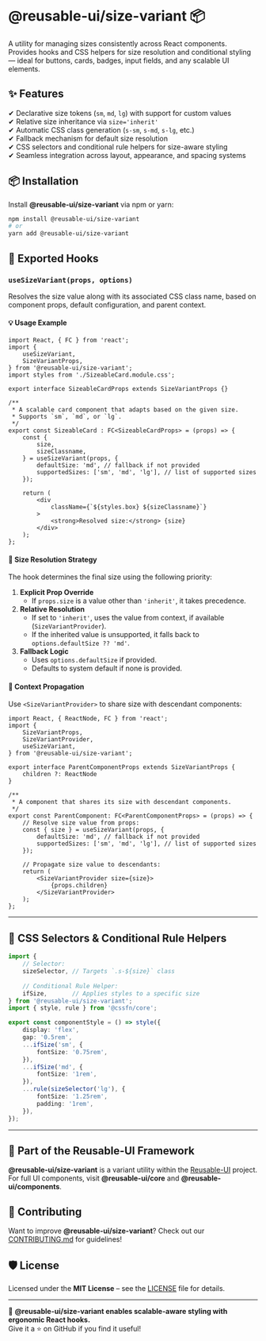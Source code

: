 # @reusable-ui/size-variant 📦  

A utility for managing sizes consistently across React components.  
Provides hooks and CSS helpers for size resolution and conditional styling — ideal for buttons, cards, badges, input fields, and any scalable UI elements.

## ✨ Features
✔ Declarative size tokens (`sm`, `md`, `lg`) with support for custom values  
✔ Relative size inheritance via `size='inherit'`  
✔ Automatic CSS class generation (`s-sm`, `s-md`, `s-lg`, etc.)  
✔ Fallback mechanism for default size resolution  
✔ CSS selectors and conditional rule helpers for size-aware styling  
✔ Seamless integration across layout, appearance, and spacing systems

## 📦 Installation
Install **@reusable-ui/size-variant** via npm or yarn:

```sh
npm install @reusable-ui/size-variant
# or
yarn add @reusable-ui/size-variant
```

## 🧩 Exported Hooks

### `useSizeVariant(props, options)`

Resolves the size value along with its associated CSS class name, based on component props, default configuration, and parent context.

#### 💡 Usage Example

```tsx
import React, { FC } from 'react';
import {
    useSizeVariant,
    SizeVariantProps,
} from '@reusable-ui/size-variant';
import styles from './SizeableCard.module.css';

export interface SizeableCardProps extends SizeVariantProps {}

/**
 * A scalable card component that adapts based on the given size.
 * Supports `sm`, `md`, or `lg`.
 */
export const SizeableCard : FC<SizeableCardProps> = (props) => {
    const {
        size,
        sizeClassname,
    } = useSizeVariant(props, {
        defaultSize: 'md', // fallback if not provided
        supportedSizes: ['sm', 'md', 'lg'], // list of supported sizes
    });
    
    return (
        <div
            className={`${styles.box} ${sizeClassname}`}
        >
            <strong>Resolved size:</strong> {size}
        </div>
    );
};
```

#### 🧠 Size Resolution Strategy

The hook determines the final size using the following priority:
1. **Explicit Prop Override**  
   - If `props.size` is a value other than `'inherit'`, it takes precedence.
2. **Relative Resolution**  
   - If set to `'inherit'`, uses the value from context, if available (`SizeVariantProvider`).
   - If the inherited value is unsupported, it falls back to `options.defaultSize ?? 'md'`.
3. **Fallback Logic**  
   - Uses `options.defaultSize` if provided.
   - Defaults to system default if none is provided.

#### 🧬 Context Propagation

Use `<SizeVariantProvider>` to share size with descendant components:

```tsx
import React, { ReactNode, FC } from 'react';
import {
    SizeVariantProps,
    SizeVariantProvider,
    useSizeVariant,
} from '@reusable-ui/size-variant';

export interface ParentComponentProps extends SizeVariantProps {
    children ?: ReactNode
}

/**
 * A component that shares its size with descendant components.
 */
export const ParentComponent: FC<ParentComponentProps> = (props) => {
    // Resolve size value from props:
    const { size } = useSizeVariant(props, {
        defaultSize: 'md', // fallback if not provided
        supportedSizes: ['sm', 'md', 'lg'], // list of supported sizes
    });
    
    // Propagate size value to descendants:
    return (
        <SizeVariantProvider size={size}>
            {props.children}
        </SizeVariantProvider>
    );
};
```

---

## 🎨 CSS Selectors & Conditional Rule Helpers

```ts
import {
    // Selector:
    sizeSelector, // Targets `.s-${size}` class
    
    // Conditional Rule Helper:
    ifSize,       // Applies styles to a specific size
} from '@reusable-ui/size-variant';
import { style, rule } from '@cssfn/core';

export const componentStyle = () => style({
    display: 'flex',
    gap: '0.5rem',
    ...ifSize('sm', {
        fontSize: '0.75rem',
    }),
    ...ifSize('md', {
        fontSize: '1rem',
    }),
    ...rule(sizeSelector('lg'), {
        fontSize: '1.25rem',
        padding: '1rem',
    }),
});
```

---

## 📖 Part of the Reusable-UI Framework  
**@reusable-ui/size-variant** is a variant utility within the [Reusable-UI](https://github.com/reusable-ui/reusable-ui-monorepo) project.  
For full UI components, visit **@reusable-ui/core** and **@reusable-ui/components**.

## 🤝 Contributing  
Want to improve **@reusable-ui/size-variant**? Check out our [CONTRIBUTING.md](./CONTRIBUTING.md) for guidelines!  

## 🛡️ License  
Licensed under the **MIT License** – see the [LICENSE](./LICENSE) file for details.  

---

🚀 **@reusable-ui/size-variant enables scalable-aware styling with ergonomic React hooks.**  
Give it a ⭐ on GitHub if you find it useful!  
